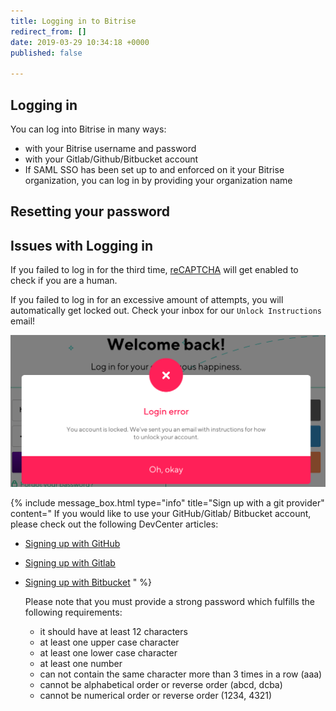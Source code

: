 ```yaml
---
title: Logging in to Bitrise
redirect_from: []
date: 2019-03-29 10:34:18 +0000
published: false

---
```

## Logging in

You can log into Bitrise in many ways:

* with your Bitrise username and password
* with your Gitlab/Github/Bitbucket account
* If SAML SSO has been set up to and enforced on it your Bitrise organization, you can log in by providing your organization name

## Resetting your password

## Issues with Logging in

If you failed to log in for the third time, [reCAPTCHA](https://developers.google.com/recaptcha/) will get enabled to check if you are a human.

If you failed to log in for an excessive amount of attempts, you will automatically get locked out. Check your inbox for our `Unlock Instructions` email!

![](/img/lockedout.png)

{% include message_box.html type="info" title="Sign up with a git provider" content=" If you would like to use your GitHub/Gitlab/ Bitbucket account, please check out the following DevCenter articles:

* [Signing up with GitHub](/getting-started/signing-up/signing-up-with-github)
* [Signing up with Gitlab](/getting-started/signing-up/signing-up-with-gitlab/)
* [Signing up with Bitbucket](/getting-started/signing-up/signing-up-with-bitbucket) " %}

  Please note that you must provide a strong password which fulfills the following requirements:
  * it should have at least 12 characters
  * at least one upper case character
  * at least one lower case character
  * at least one number
  * can not contain the same character more than 3 times in a row (aaa)
  * cannot be alphabetical order or reverse order (abcd, dcba)
  * cannot be numerical order or reverse order (1234, 4321)